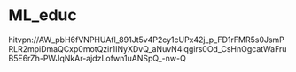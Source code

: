 # ML_educ
hitvpn://AW_pbH6fVNPHUAfl_891Jt5v4P2cy1cUPx42j_p_FD1rFMR5s0JsmPRLR2mpiDmaQCxp0motQzir1INyXDvQ_aNuvN4iqgirs0Od_CsHnOgcatWaFruB5E6rZh-PWJqNkAr-ajdzLofwn1uANSpQ_-nw-Q
